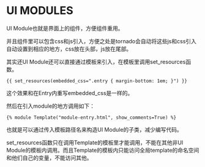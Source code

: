 # UI MODULES

UI Module也就是界面上的组件，方便组件重用。

并且组件里可以包含css和js引入，方便之处是tornado会自动将这些js和css引入自动设置到相应的地方，css放在头部，js放在尾部。

其实还UI Module还可以直接通过模板来引入，在模板里调用set_resources函数。

    {{ set_resources(embedded_css=".entry { margin-bottom: 1em; }") }}

这个效果和在Entry内重写embedded_css是一样的。

然后在引入module的地方调用如下：

    {% module Template("module-entry.html", show_comments=True) %}

也就是可以通过传入模板路径名来构造UI Module的子类，减少编写代码。

set_resources函数只在调用Template的模板里才能调用，不能在其他非UI Module的模板内调用。而且Template的模板内只能访问全局template的命名空间和他们自己的变量，不能访问其他。
